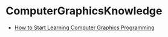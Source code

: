# ComputerGraphicsKnowledge

- [How to Start Learning Computer Graphics Programming](https://erkaman.github.io/posts/beginner_computer_graphics.html)
